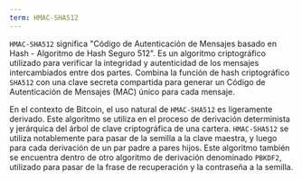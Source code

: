 ```yaml
---
term: HMAC-SHA512
---
```


`HMAC-SHA512` significa "Código de Autenticación de Mensajes basado en Hash - Algoritmo de Hash Seguro 512". Es un algoritmo criptográfico utilizado para verificar la integridad y autenticidad de los mensajes intercambiados entre dos partes. Combina la función de hash criptográfico `SHA512` con una clave secreta compartida para generar un Código de Autenticación de Mensajes (MAC) único para cada mensaje.

En el contexto de Bitcoin, el uso natural de `HMAC-SHA512` es ligeramente derivado. Este algoritmo se utiliza en el proceso de derivación determinista y jerárquica del árbol de clave criptográfica de una cartera. `HMAC-SHA512` se utiliza notablemente para pasar de la semilla a la clave maestra, y luego para cada derivación de un par padre a pares hijos. Este algoritmo también se encuentra dentro de otro algoritmo de derivación denominado `PBKDF2`, utilizado para pasar de la frase de recuperación y la contraseña a la semilla.